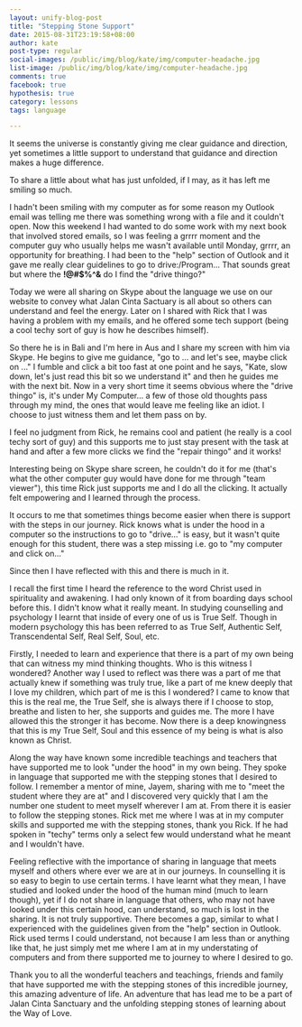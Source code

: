 ```yaml
---
layout: unify-blog-post
title: "Stepping Stone Support"
date: 2015-08-31T23:19:58+08:00
author: kate
post-type: regular
social-images: /public/img/blog/kate/img/computer-headache.jpg
list-image: /public/img/blog/kate/img/computer-headache.jpg
comments: true
facebook: true
hypothesis: true
category: lessons
tags: language

---
```


It seems the universe is constantly giving me clear guidance and direction,
yet sometimes a little support to understand that guidance and direction makes
a huge difference.

To share a little about what has just unfolded, if I may, as it has left me
smiling so much.

I hadn't been smiling with my computer as for some reason my Outlook email was
telling me there was something wrong with a file and it couldn't open. Now this
weekend I had wanted to do some work with my next book that involved stored
emails, so I was feeling a grrrr moment and the computer guy who usually helps
me wasn't available until Monday, grrrr, an opportunity for breathing. I had
been to the "help" section of Outlook and it gave me really clear
guidelines to go to drive:/Program... That sounds great but where the **!@#$%^&** do
I find the "drive thingo?"

Today we were all sharing on Skype about the language we use on our website to
convey what Jalan Cinta Sactuary is all about so others can understand and
feel the energy. Later on I shared with Rick that I was having a problem with
my emails, and he offered some tech support (being a cool techy sort of guy is
how he describes himself).

So there he is in Bali and I'm here in Aus and
I share my screen with him via Skype. He begins to give me guidance, "go to
... and let's see, maybe click on ..." I fumble and click a bit too fast
at one point and he says, "Kate, slow down, let's just read this bit so we
understand it" and then he guides me with the next bit. Now in a very short
time it seems obvious where the "drive thingo" is, it's under My Computer...
a few of those old thoughts pass through my mind, the ones that would leave me
feeling like an idiot. I choose to just witness them and let them pass on by.

I feel no judgment from Rick, he remains cool and patient (he really is a cool
techy sort of guy) and this supports me to just stay present with the task at
hand and after a few more clicks we find the "repair thingo" and it works!

Interesting being on Skype share screen, he couldn't do it for me (that's what
the other computer guy would have done for me through "team viewer"), this time
Rick just supports me and I do all the clicking. It actually felt
empowering and I learned through the process.

It occurs to me that sometimes things become easier when there is support with
the steps in our journey. Rick knows what is under the hood in a computer so
the instructions to go to "drive..." is easy, but it wasn't quite enough for
this student, there was a step missing i.e. go to "my computer and click
on..."

Since then I have reflected with this and there is much in it.

I recall the first time I heard the reference to the word Christ used in
spirituality and awakening. I had only known of it from boarding days school
before this. I didn't know what it really meant. In studying counselling and
psychology I learnt that inside of every one of us is True Self. Though in
modern psychology this has been referred to as True Self, Authentic Self,
Transcendental Self, Real Self, Soul, etc.

Firstly, I needed to learn and experience that there is a part of my own being
that can witness my mind thinking thoughts. Who is this witness
I wondered? Another way I used to reflect was there was a part of me that
actually knew if something was truly true, like a part of me knew deeply that
I love my children, which part of me is this I wondered? I came to know that
this is the real me, the True Self, she is always there if I choose to stop,
breathe and listen to her, she supports and guides me. The more I have allowed
this the stronger it has become. Now there is a deep knowingness that this is
my True Self, Soul and this essence of my being is what is also known as
Christ.

Along the way have known some incredible teachings and teachers that have
supported me to look "under the hood" in my own being. They spoke in language
that supported me with the stepping stones that I desired to follow.
I remember a mentor of mine, Jayem, sharing with me to "meet the student where
they are at" and I discovered very quickly that I am the number one student to
meet myself wherever I am at. From there it is easier to follow the stepping
stones. Rick met me where I was at in my computer skills and supported me with
the stepping stones, thank you Rick. If he had spoken in "techy" terms only
a select few would understand what he meant and I wouldn't have.

Feeling reflective with the importance of sharing in language that meets myself
and others where ever we are at in our journeys. In counselling it is so easy
to begin to use certain terms. I have learnt what they mean, I have studied and
looked under the hood of the human mind (much to learn though), yet if I do not
share in language that others, who may not have looked under this certain hood,
can understand, so much is lost in the sharing. It is not truly supportive.
There becomes a gap, similar to what I experienced with the guidelines given
from the "help" section in Outlook. Rick used terms I could understand, not
because I am less than or anything like that, he just simply met me where I am
at in my understating of computers and from there supported me to journey to
where I desired to go.

Thank you to all the wonderful teachers and teachings, friends and family that
have supported me with the stepping stones of this incredible journey, this
amazing adventure of life. An adventure that has lead me to be a part of
Jalan Cinta Sanctuary and the unfolding stepping stones of learning about
the Way of Love.


